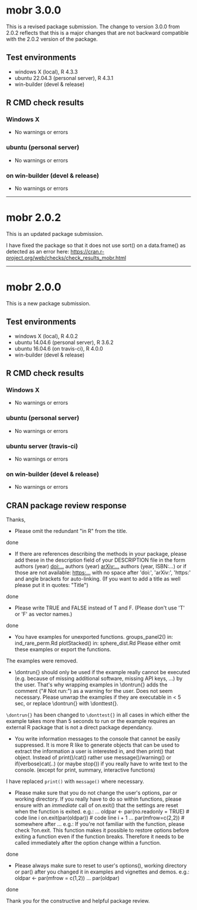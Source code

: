 # mobr 3.0.0

This is a revised package submission. 
The change to version 3.0.0 from 2.0.2 reflects that this is a major changes
that are not backward compatible with the 2.0.2 version of the package.

## Test environments
* windows X (local), R 4.3.3
* ubuntu 22.04.3 (personal server), R 4.3.1
* win-builder (devel & release)

## R CMD check results

### Windows X
* No warnings or errors

### ubuntu (personal server)
* No warnings or errors

### on win-builder (devel & release)
* No warnings or errors
---------------------------------------
# mobr 2.0.2

This is an updated package submission.

I have fixed the package so that it does not use sort() on a data.frame() as 
detected as an error here: 
https://cran.r-project.org/web/checks/check_results_mobr.html

---------------------------------------
# mobr 2.0.0

This is a new package submission.

## Test environments
* windows X (local), R 4.0.2
* ubuntu 14.04.6 (personal server), R 3.6.2
* ubuntu 16.04.6 (on travis-ci), R 4.0.0
* win-builder (devel & release)

## R CMD check results

### Windows X
* No warnings or errors

### ubuntu (personal server)
* No warnings or errors

### ubuntu server (travis-ci)
* No warnings or errors

### on win-builder (devel & release)
* No warnings or errors

## CRAN package review response

Thanks,

* Please omit the redundant "in R" from the title.

done

* If there are references describing the methods in your package, please
add these in the description field of your DESCRIPTION file in the form
authors (year) <doi:...>
authors (year) <arXiv:...>
authors (year, ISBN:...)
or if those are not available: <https:...>
with no space after 'doi:', 'arXiv:', 'https:' and angle brackets for
auto-linking.
(If you want to add a title as well please put it in quotes: "Title")

done


* Please write TRUE and FALSE instead of T and F. (Please don't use 'T' or
'F' as vector names.)

done

* You have examples for unexported functions.
    groups_panel2() in:
       ind_rare_perm.Rd
    plotStacked() in:
       sphere_dist.Rd
  Please either omit these examples or export the functions.

The examples were removed.

* \dontrun{} should only be used if the example really cannot be executed
(e.g. because of missing additional software, missing API keys, ...) by
the user. That's why wrapping examples in \dontrun{} adds the comment
("# Not run:") as a warning for the user.
Does not seem necessary.
Please unwrap the examples if they are executable in < 5 sec, or replace
\dontrun{} with \donttest{}.

`\dontrun{}` has been changed to `\donttest{}` in all cases in which
either the example takes more than 5 seconds to run or the example
requires an external R package that is not a direct package dependancy.

* You write information messages to the console that cannot be easily
suppressed.
It is more R like to generate objects that can be used to extract the
information a user is interested in, and then print() that object.
Instead of print()/cat() rather use message()/warning()  or
if(verbose)cat(..) (or maybe stop()) if you really have to write text to
the console.
(except for print, summary, interactive functions)

I have replaced `print()` with `message()` where necessary.

* Please make sure that you do not change the user's options, par or
working directory. If you really have to do so within functions, please
ensure with an *immediate* call of on.exit() that the settings are reset
when the function is exited. e.g.:
...
oldpar <- par(no.readonly = TRUE)       # code line i
on.exit(par(oldpar))                    # code line i + 1
...
par(mfrow=c(2,2))                       # somewhere after
...
e.g.:
If you're not familiar with the function, please check ?on.exit. This
function makes it possible to restore options before exiting a function
even if the function breaks. Therefore it needs to be called immediately
after the option change within a function.

done

* Please always make sure to reset to user's options(), working directory
or par() after you changed it in examples and vignettes and demos.
e.g.:
oldpar <- par(mfrow = c(1,2))
...
par(oldpar)

done

Thank you for the constructive and helpful package review. 


